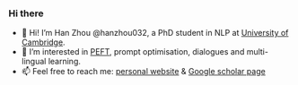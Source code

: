 ### Hi there 
- 👋 Hi! I’m Han Zhou @hanzhou032, a PhD student in NLP at [University of Cambridge](https://www.cam.ac.uk/).
- 🤔 I’m interested in [PEFT](https://github.com/huggingface/peft), prompt optimisation, dialogues and multi-lingual learning.
- 📫 Feel free to reach me: [personal website](https://hzhou.top/) & [Google scholar page](https://scholar.google.com/citations?user=7pXfJVgAAAAJ&hl=en)

<!--
**hanzhou032/hanzhou032** is a ✨ _special_ ✨ repository because its `README.md` (this file) appears on your GitHub profile.

Here are some ideas to get you started:

- 🔭 I’m currently working on ...
- 🌱 I’m currently learning ...
- 👯 I’m looking to collaborate on ...
- 🤔 I’m looking for help with ...
- 💬 Ask me about ...
- 📫 How to reach me: ...
- 😄 Pronouns: ...
- ⚡ Fun fact: ...
-->
